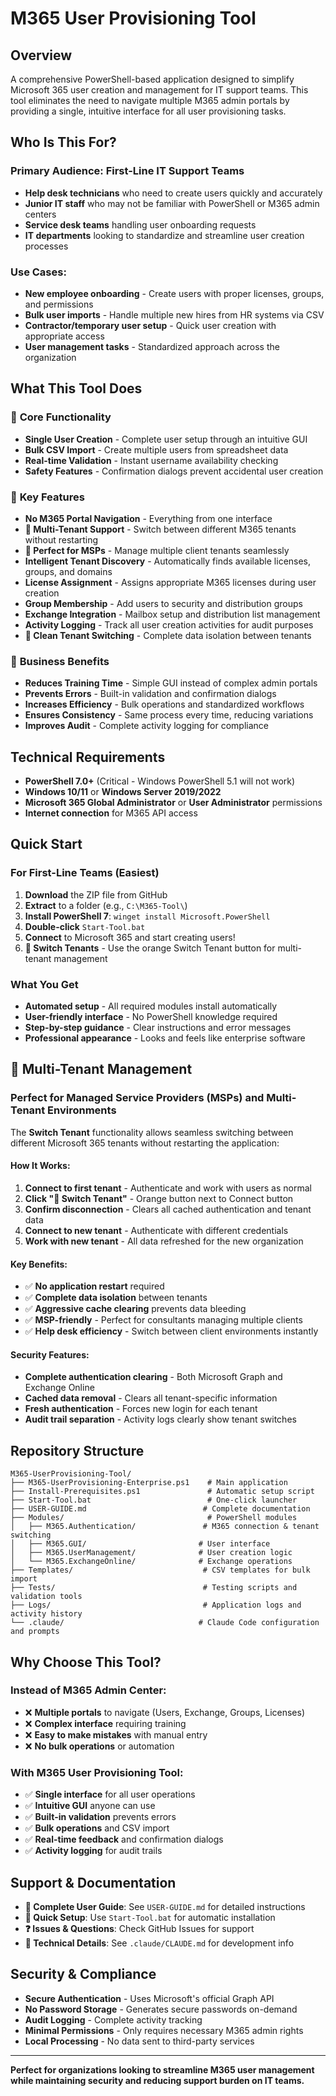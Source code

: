 # M365 User Provisioning Tool

## Overview

A comprehensive PowerShell-based application designed to simplify Microsoft 365 user creation and management for IT support teams. This tool eliminates the need to navigate multiple M365 admin portals by providing a single, intuitive interface for all user provisioning tasks.

## Who Is This For?

### Primary Audience: **First-Line IT Support Teams**
- **Help desk technicians** who need to create users quickly and accurately
- **Junior IT staff** who may not be familiar with PowerShell or M365 admin centers
- **Service desk teams** handling user onboarding requests
- **IT departments** looking to standardize and streamline user creation processes

### Use Cases:
- **New employee onboarding** - Create users with proper licenses, groups, and permissions
- **Bulk user imports** - Handle multiple new hires from HR systems via CSV
- **Contractor/temporary user setup** - Quick user creation with appropriate access
- **User management tasks** - Standardized approach across the organization

## What This Tool Does

### 🎯 **Core Functionality**
- **Single User Creation** - Complete user setup through an intuitive GUI
- **Bulk CSV Import** - Create multiple users from spreadsheet data
- **Real-time Validation** - Instant username availability checking
- **Safety Features** - Confirmation dialogs prevent accidental user creation

### 🔧 **Key Features**
- **No M365 Portal Navigation** - Everything from one interface
- **🔄 Multi-Tenant Support** - Switch between different M365 tenants without restarting
- **🏢 Perfect for MSPs** - Manage multiple client tenants seamlessly
- **Intelligent Tenant Discovery** - Automatically finds available licenses, groups, and domains
- **License Assignment** - Assigns appropriate M365 licenses during user creation
- **Group Membership** - Add users to security and distribution groups
- **Exchange Integration** - Mailbox setup and distribution list management
- **Activity Logging** - Track all user creation activities for audit purposes
- **🧹 Clean Tenant Switching** - Complete data isolation between tenants

### 💼 **Business Benefits**
- **Reduces Training Time** - Simple GUI instead of complex admin portals
- **Prevents Errors** - Built-in validation and confirmation dialogs
- **Increases Efficiency** - Bulk operations and standardized workflows
- **Ensures Consistency** - Same process every time, reducing variations
- **Improves Audit** - Complete activity logging for compliance

## Technical Requirements

- **PowerShell 7.0+** (Critical - Windows PowerShell 5.1 will not work)
- **Windows 10/11** or **Windows Server 2019/2022**
- **Microsoft 365 Global Administrator** or **User Administrator** permissions
- **Internet connection** for M365 API access

## Quick Start

### For First-Line Teams (Easiest)
1. **Download** the ZIP file from GitHub
2. **Extract** to a folder (e.g., `C:\M365-Tool\`)
3. **Install PowerShell 7**: `winget install Microsoft.PowerShell`
4. **Double-click** `Start-Tool.bat`
5. **Connect** to Microsoft 365 and start creating users!
6. **🔄 Switch Tenants** - Use the orange Switch Tenant button for multi-tenant management

### What You Get
- **Automated setup** - All required modules install automatically
- **User-friendly interface** - No PowerShell knowledge required
- **Step-by-step guidance** - Clear instructions and error messages
- **Professional appearance** - Looks and feels like enterprise software

## 🔄 Multi-Tenant Management

### Perfect for Managed Service Providers (MSPs) and Multi-Tenant Environments

The **Switch Tenant** functionality allows seamless switching between different Microsoft 365 tenants without restarting the application:

#### How It Works:
1. **Connect to first tenant** - Authenticate and work with users as normal
2. **Click "🔄 Switch Tenant"** - Orange button next to Connect button  
3. **Confirm disconnection** - Clears all cached authentication and tenant data
4. **Connect to new tenant** - Authenticate with different credentials
5. **Work with new tenant** - All data refreshed for the new organization

#### Key Benefits:
- ✅ **No application restart** required
- ✅ **Complete data isolation** between tenants
- ✅ **Aggressive cache clearing** prevents data bleeding
- ✅ **MSP-friendly** - Perfect for consultants managing multiple clients
- ✅ **Help desk efficiency** - Switch between client environments instantly

#### Security Features:
- **Complete authentication clearing** - Both Microsoft Graph and Exchange Online
- **Cached data removal** - Clears all tenant-specific information
- **Fresh authentication** - Forces new login for each tenant
- **Audit trail separation** - Activity logs clearly show tenant switches

## Repository Structure

```
M365-UserProvisioning-Tool/
├── M365-UserProvisioning-Enterprise.ps1    # Main application
├── Install-Prerequisites.ps1               # Automatic setup script
├── Start-Tool.bat                          # One-click launcher
├── USER-GUIDE.md                          # Complete documentation
├── Modules/                                # PowerShell modules
│   ├── M365.Authentication/               # M365 connection & tenant switching
│   ├── M365.GUI/                         # User interface
│   ├── M365.UserManagement/              # User creation logic
│   └── M365.ExchangeOnline/              # Exchange operations
├── Templates/                             # CSV templates for bulk import
├── Tests/                                 # Testing scripts and validation tools
├── Logs/                                  # Application logs and activity history
└── .claude/                              # Claude Code configuration and prompts
```

## Why Choose This Tool?

### Instead of M365 Admin Center:
- ❌ **Multiple portals** to navigate (Users, Exchange, Groups, Licenses)
- ❌ **Complex interface** requiring training
- ❌ **Easy to make mistakes** with manual entry
- ❌ **No bulk operations** or automation

### With M365 User Provisioning Tool:
- ✅ **Single interface** for all user operations
- ✅ **Intuitive GUI** anyone can use
- ✅ **Built-in validation** prevents errors
- ✅ **Bulk operations** and CSV import
- ✅ **Real-time feedback** and confirmation dialogs
- ✅ **Activity logging** for audit trails

## Support & Documentation

- **📖 Complete User Guide**: See `USER-GUIDE.md` for detailed instructions
- **🚀 Quick Setup**: Use `Start-Tool.bat` for automatic installation
- **❓ Issues & Questions**: Check GitHub Issues for support
- **🔧 Technical Details**: See `.claude/CLAUDE.md` for development info

## Security & Compliance

- **Secure Authentication** - Uses Microsoft's official Graph API
- **No Password Storage** - Generates secure passwords on-demand
- **Audit Logging** - Complete activity tracking
- **Minimal Permissions** - Only requires necessary M365 admin rights
- **Local Processing** - No data sent to third-party services

---

**Perfect for organizations looking to streamline M365 user management while maintaining security and reducing support burden on IT teams.**